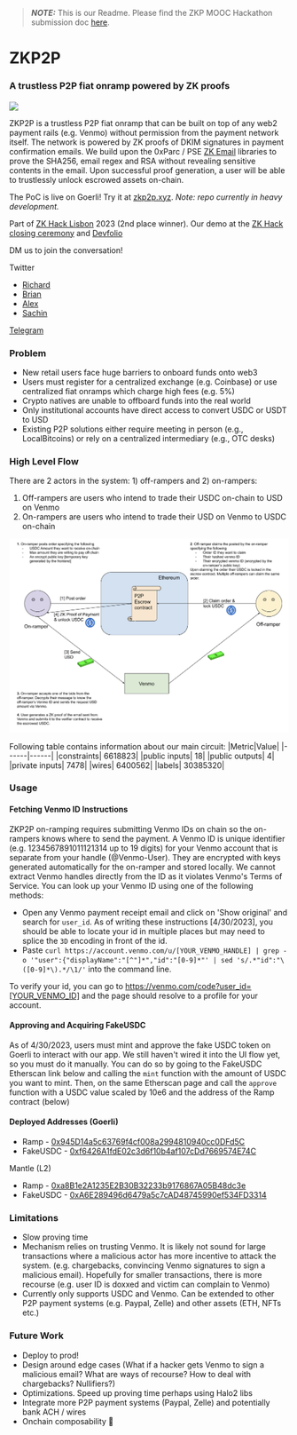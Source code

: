 > **_NOTE:_**  This is our Readme. Please find the ZKP MOOC Hackathon submission doc [here](https://github.com/0xSachinK/zk-p2p-onramp/blob/main/zkp-mooc-hackathon-submission.md).

# ZKP2P

### A trustless P2P fiat onramp powered by ZK proofs




<img width="1000" align="center" src="https://user-images.githubusercontent.com/6797244/229355494-3f9fd4aa-76a2-4219-b294-88e356e43345.jpeg"/>

ZKP2P is a trustless P2P fiat onramp that can be built on top of any web2 payment rails (e.g. Venmo) without permission from the payment network itself. The network is powered by ZK proofs of DKIM signatures in payment confirmation emails. We build upon the 0xParc / PSE [ZK Email](https://github.com/zkemail/zk-email-verify/) libraries to prove the SHA256, email regex and RSA without revealing sensitive contents in the email. Upon successful proof generation, a user will be able to trustlessly unlock escrowed assets on-chain.


The PoC is live on Goerli! Try it at [zkp2p.xyz](https://zkp2p.xyz/). *Note: repo currently in heavy development.*


Part of [ZK Hack Lisbon](https://www.zklisbon.com/) 2023 (2nd place winner). Our demo at the [ZK Hack closing ceremony](https://www.youtube.com/watch?v=GjxNsZ-Gg-Q) and [Devfolio](https://devfolio.co/projects/zkpp-23ef)

DM us to join the conversation!



Twitter
- [Richard](https://twitter.com/richardzliang)
- [Brian](https://twitter.com/Bmwball56)
- [Alex](https://twitter.com/asoong91)
- [Sachin](https://twitter.com/0xSachinK)


[Telegram](https://t.me/+XDj9FNnW-xs5ODNl)

### Problem
- New retail users face huge barriers to onboard funds onto web3
- Users must register for a centralized exchange (e.g. Coinbase) or use centralized fiat onramps which charge high fees (e.g. 5%)
- Crypto natives are unable to offboard funds into the real world
- Only institutional accounts have direct access to convert USDC or USDT to USD
- Existing P2P solutions either require meeting in person (e.g., LocalBitcoins) or rely on a centralized intermediary (e.g., OTC desks)

### High Level Flow

There are 2 actors in the system: 1) off-rampers and 2) on-rampers:
1. Off-rampers are users who intend to trade their USDC on-chain to USD on Venmo
2. On-rampers are users who intend to trade their USD on Venmo to USDC on-chain

<img src="./images/P2P_Venmo_Onramp_v1.png">

Following table contains information about our main circuit:
|Metric|Value|
|------|------|
|constraints| 6618823|
|public inputs| 18|
|public outputs| 4|
|private inputs| 7478|
|wires| 6400562|
|labels| 30385320|

### Usage

#### Fetching Venmo ID Instructions
ZKP2P on-ramping requires submitting Venmo IDs on chain so the on-rampers knows where to send the payment. A Venmo ID is unique identifier (e.g. 1234567891011121314 up to 19 digits) for your Venmo account that is separate from your handle (@Venmo-User). They are encrypted with keys generated automatically for the on-ramper and stored locally. We cannot extract Venmo handles directly from the ID as it violates Venmo's Terms of Service. You can look up your Venmo ID using one of the following methods:
- Open any Venmo payment receipt email and click on 'Show original' and search for `user_id`. As of writing these instructions [4/30/2023], you should be able to locate your id in multiple places but may need to splice the `3D` encoding in front of the id.
- Paste `curl https://account.venmo.com/u/[YOUR_VENMO_HANDLE] | grep -o '"user":{"displayName":"[^"]*","id":"[0-9]*"' | sed 's/.*"id":"\([0-9]*\).*/\1/'` into the command line.

To verify your id, you can go to https://venmo.com/code?user_id=[YOUR_VENMO_ID] and the page should resolve to a profile for your account.

#### Approving and Acquiring FakeUSDC
As of 4/30/2023, users must mint and approve the fake USDC token on Goerli to interact with our app. We still haven't wired it into the UI flow yet, so you must do it manually. You can do so by going to the FakeUSDC Etherscan link below and calling the `mint` function with the amount of USDC you want to mint. Then, on the same Etherscan page and call the `approve` function with a USDC value scaled by 10e6 and the address of the Ramp contract (below)

#### Deployed Addresses (Goerli)

* Ramp - [0x945D14a5c63769f4cf008a2994810940cc0DFd5C](https://goerli.etherscan.io/address/0x945D14a5c63769f4cf008a2994810940cc0DFd5C)
* FakeUSDC - [0xf6426A1fdE02c3d6f10b4af107cDd7669574E74C](https://goerli.etherscan.io/address/0xf6426A1fdE02c3d6f10b4af107cDd7669574E74C)

Mantle (L2)
- Ramp - [0xa8B1e2A1235E2B30B32233b9176867A05B48dc3e](https://explorer.testnet.mantle.xyz/address/0xa8B1e2A1235E2B30B32233b9176867A05B48dc3e/contracts#address-tabs)
- FakeUSDC - [0xA6E289496d6479a5c7cAD48745990ef534FD3314](https://explorer.testnet.mantle.xyz/address/0xA6E289496d6479a5c7cAD48745990ef534FD3314/contracts#address-tabs)


### Limitations
- Slow proving time
- Mechanism relies on trusting Venmo. It is likely not sound for large transactions where a malicious actor has more incentive to attack the system. (e.g. chargebacks, convincing Venmo signatures to sign a malicious email). Hopefully for smaller transactions, there is more recourse (e.g. user ID is doxxed and victim can complain to Venmo)
- Currently only supports USDC and Venmo. Can be extended to other P2P payment systems (e.g. Paypal, Zelle) and other assets (ETH, NFTs etc.)

### Future Work
- Deploy to prod!
- Design around edge cases (What if a hacker gets Venmo to sign a malicious email? What are ways of recourse? How to deal with chargebacks? Nullifiers?)
- Optimizations. Speed up proving time perhaps using Halo2 libs
- Integrate more P2P payment systems (Paypal, Zelle) and potentially bank ACH / wires
- Onchain composability 👀
